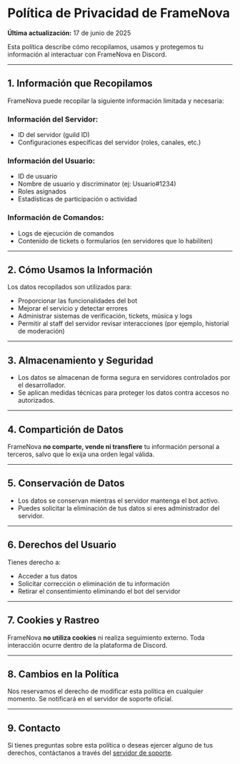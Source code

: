 # Política de Privacidad de FrameNova

**Última actualización:** 17 de junio de 2025

Esta política describe cómo recopilamos, usamos y protegemos tu información al interactuar con FrameNova en Discord.

---

## 1. Información que Recopilamos

FrameNova puede recopilar la siguiente información limitada y necesaria:

### Información del Servidor:
- ID del servidor (guild ID)
- Configuraciones específicas del servidor (roles, canales, etc.)

### Información del Usuario:
- ID de usuario
- Nombre de usuario y discriminator (ej: Usuario#1234)
- Roles asignados
- Estadísticas de participación o actividad

### Información de Comandos:
- Logs de ejecución de comandos
- Contenido de tickets o formularios (en servidores que lo habiliten)

---

## 2. Cómo Usamos la Información

Los datos recopilados son utilizados para:

- Proporcionar las funcionalidades del bot
- Mejorar el servicio y detectar errores
- Administrar sistemas de verificación, tickets, música y logs
- Permitir al staff del servidor revisar interacciones (por ejemplo, historial de moderación)

---

## 3. Almacenamiento y Seguridad

- Los datos se almacenan de forma segura en servidores controlados por el desarrollador.
- Se aplican medidas técnicas para proteger los datos contra accesos no autorizados.

---

## 4. Compartición de Datos

FrameNova **no comparte, vende ni transfiere** tu información personal a terceros, salvo que lo exija una orden legal válida.

---

## 5. Conservación de Datos

- Los datos se conservan mientras el servidor mantenga el bot activo.
- Puedes solicitar la eliminación de tus datos si eres administrador del servidor.

---

## 6. Derechos del Usuario

Tienes derecho a:

- Acceder a tus datos
- Solicitar corrección o eliminación de tu información
- Retirar el consentimiento eliminando el bot del servidor

---

## 7. Cookies y Rastreo

FrameNova **no utiliza cookies** ni realiza seguimiento externo. Toda interacción ocurre dentro de la plataforma de Discord.

---

## 8. Cambios en la Política

Nos reservamos el derecho de modificar esta política en cualquier momento. Se notificará en el servidor de soporte oficial.

---

## 9. Contacto

Si tienes preguntas sobre esta política o deseas ejercer alguno de tus derechos, contáctanos a través del [servidor de soporte](https://discord.gg/kJnctCREgN).


